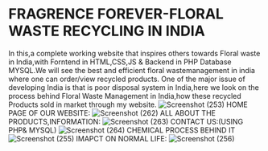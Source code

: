 # FRAGRENCE FOREVER-FLORAL WASTE RECYCLING IN INDIA
In this,a complete working website that inspires others towards Floral waste in India,with Forntend in HTML,CSS,JS &amp; Backend in PHP Database MYSQL.We will see the best and efficient floral wastemanagement in india where one can order/view recycled products.
One of the major issue of developing India is that is poor disposal system in India,here we look on the process behind Floral Waste Management in India,how these recycled Products sold in market through my website.
![Screenshot (253)](https://user-images.githubusercontent.com/78752052/128878910-1c4b50bf-7c1e-4da5-82fd-67faf3090c5b.png)
HOME PAGE OF OUR WEBSITE:
![Screenshot (262)](https://user-images.githubusercontent.com/78752052/128878954-c9595bba-eec4-4a43-9216-889015f13c99.png)
ALL ABOUT THE PRODUCTS,INFORMATION:
![Screenshot (263)](https://user-images.githubusercontent.com/78752052/128878975-7d160c38-a06b-4846-924a-2bd77455433a.png)
CONTACT US:(USING PHP& MYSQL)
![Screenshot (264)](https://user-images.githubusercontent.com/78752052/128879014-c694adc6-9da9-4adf-96ae-53e4953e6551.png)
CHEMICAL PROCESS BEHIND IT
![Screenshot (255)](https://user-images.githubusercontent.com/78752052/128879068-9ac6750a-b890-4a57-9c53-1485e55b0a68.png)
IMAPCT ON NORMAL LIFE:
![Screenshot (256)](https://user-images.githubusercontent.com/78752052/128879104-406030e3-2e65-4585-bf04-e149aad2f7e6.png)



